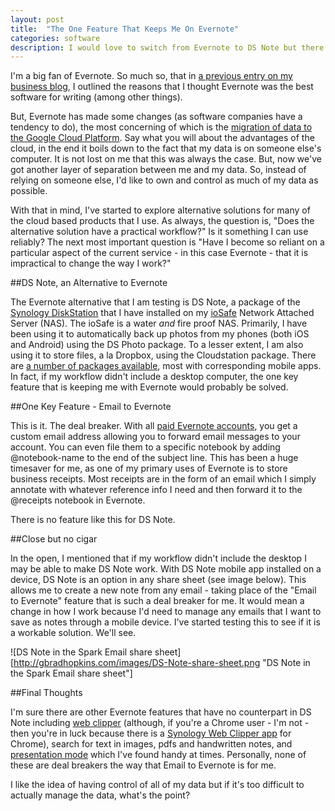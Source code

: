 ```yaml
---
layout: post
title:  "The One Feature That Keeps Me On Evernote"
categories: software
description: I would love to switch from Evernote to DS Note but there is one reason why I cant.
---
```


I'm a big fan of Evernote. So much so, that in [a previous entry on my business blog](http://firebrand.media/blog/article/why_i_write_in_evernote), I outlined the reasons that I thought Evernote was the best software for writing (among other things).

But, Evernote has made some changes (as software companies have a tendency to do), the most concerning of which is the [migration of data to the Google Cloud Platform](https://help.evernote.com/hc/en-us/articles/226885427-FAQ-About-Migration-to-Google-Cloud-Platform). Say what you will about the advantages of the cloud, in the end it boils down to the fact that my data is on someone else's computer. It is not lost on me that this was always the case. But, now we've got another layer of separation between me and my data. So, instead of relying on someone else, I'd like to own and control as much of my data as possible.

With that in mind, I've started to explore alternative solutions for many of the cloud based products that I use. As always, the question is, "Does the alternative solution have a practical workflow?" Is it something I can use reliably? The next most important question is "Have I become so reliant on a particular aspect of the current service - in this case Evernote - that it is impractical to change the way I work?"

##DS Note, an Alternative to Evernote

The Evernote alternative that I am testing is DS Note, a package of the [Synology DiskStation](https://www.synology.com/en-us/dsm/6.0/features) that I have installed on my [ioSafe](https://iosafe.com/products-216nas-overview) Network Attached Server (NAS). The ioSafe is a water _and_ fire proof NAS. Primarily, I have been using it to automatically back up photos from my phones (both iOS and Android) using the DS Photo package. To a lesser extent, I am also using it to store files, a la Dropbox, using the Cloudstation package. There are [a number of packages available](https://www.synology.com/en-us/dsm/app_packages/all_app), most with corresponding mobile apps. In fact, if my workflow didn't include a desktop computer, the one key feature that is keeping me with Evernote would probably be solved.

##One Key Feature - Email to Evernote

This is it. The deal breaker. With all [paid Evernote accounts](https://evernote.com/upgrade/?tier=plus), you get a custom email address allowing you to forward email messages to your account. You can even file them to a specific notebook by adding @notebook-name to the end of the subject line. This has been a huge timesaver for me, as one of my primary uses of Evernote is to store business receipts. Most receipts are in the form of an email which I simply annotate with whatever reference info I need and then forward it to the @receipts notebook in Evernote.

There is no feature like this for DS Note.

##Close but no cigar

In the open, I mentioned that if my workflow didn't include the desktop I may be able to make DS Note work. With DS Note mobile app installed on a device, DS Note is an option in any share sheet (see image below). This allows me to create a new note from any email - taking place of the "Email to Evernote" feature that is such a deal breaker for me. It would mean a change in how I work because I'd need to manage any emails that I want to save as notes through a mobile device. I've started testing this to see if it is a workable solution. We'll see.

![DS Note in the Spark Email share sheet][http://gbradhopkins.com/images/DS-Note-share-sheet.png "DS Note in the Spark Email share sheet"]

##Final Thoughts

I'm sure there are other Evernote features that have no counterpart in DS Note including [web clipper](https://evernote.com/webclipper/) (although, if you're a Chrome user - I'm not - then you're in luck because there is a [Synology Web Clipper app](https://chrome.google.com/webstore/detail/synology-web-clipper/pcfbfimijgibligmbglggnbiobgjgmbk) for Chrome), search for text in images, pdfs and handwritten notes, and [presentation mode](https://blog.evernote.com/blog/2014/05/14/meetings-done-right/) which I've found handy at times. Personally, none of these are deal breakers the way that Email to Evernote is for me. 

I like the idea of having control of all of my data but if it's too difficult to actually manage the data, what's the point?